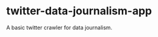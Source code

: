 twitter-data-journalism-app
===========================

A basic twitter crawler for data journalism.
